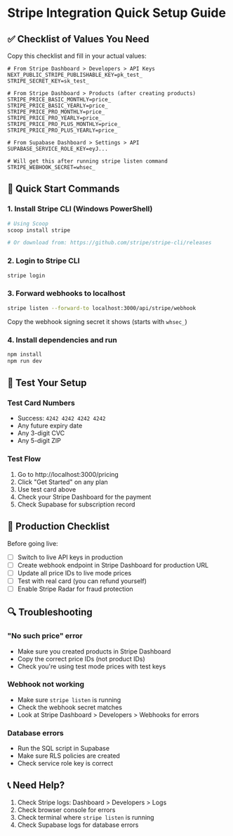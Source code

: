 # Stripe Integration Quick Setup Guide

## ✅ Checklist of Values You Need

Copy this checklist and fill in your actual values:

```env
# From Stripe Dashboard > Developers > API Keys
NEXT_PUBLIC_STRIPE_PUBLISHABLE_KEY=pk_test_
STRIPE_SECRET_KEY=sk_test_

# From Stripe Dashboard > Products (after creating products)
STRIPE_PRICE_BASIC_MONTHLY=price_
STRIPE_PRICE_BASIC_YEARLY=price_
STRIPE_PRICE_PRO_MONTHLY=price_
STRIPE_PRICE_PRO_YEARLY=price_
STRIPE_PRICE_PRO_PLUS_MONTHLY=price_
STRIPE_PRICE_PRO_PLUS_YEARLY=price_

# From Supabase Dashboard > Settings > API
SUPABASE_SERVICE_ROLE_KEY=eyJ...

# Will get this after running stripe listen command
STRIPE_WEBHOOK_SECRET=whsec_
```

## 🚀 Quick Start Commands

### 1. Install Stripe CLI (Windows PowerShell)
```powershell
# Using Scoop
scoop install stripe

# Or download from: https://github.com/stripe/stripe-cli/releases
```

### 2. Login to Stripe CLI
```bash
stripe login
```

### 3. Forward webhooks to localhost
```bash
stripe listen --forward-to localhost:3000/api/stripe/webhook
```
Copy the webhook signing secret it shows (starts with `whsec_`)

### 4. Install dependencies and run
```bash
npm install
npm run dev
```

## 🧪 Test Your Setup

### Test Card Numbers
- Success: `4242 4242 4242 4242`
- Any future expiry date
- Any 3-digit CVC
- Any 5-digit ZIP

### Test Flow
1. Go to http://localhost:3000/pricing
2. Click "Get Started" on any plan
3. Use test card above
4. Check your Stripe Dashboard for the payment
5. Check Supabase for subscription record

## 📝 Production Checklist

Before going live:
- [ ] Switch to live API keys in production
- [ ] Create webhook endpoint in Stripe Dashboard for production URL
- [ ] Update all price IDs to live mode prices
- [ ] Test with real card (you can refund yourself)
- [ ] Enable Stripe Radar for fraud protection

## 🔍 Troubleshooting

### "No such price" error
- Make sure you created products in Stripe Dashboard
- Copy the correct price IDs (not product IDs)
- Check you're using test mode prices with test keys

### Webhook not working
- Make sure `stripe listen` is running
- Check the webhook secret matches
- Look at Stripe Dashboard > Developers > Webhooks for errors

### Database errors
- Run the SQL script in Supabase
- Make sure RLS policies are created
- Check service role key is correct

## 📞 Need Help?

1. Check Stripe logs: Dashboard > Developers > Logs
2. Check browser console for errors
3. Check terminal where `stripe listen` is running
4. Check Supabase logs for database errors